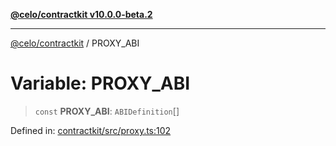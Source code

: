 [**@celo/contractkit v10.0.0-beta.2**](../README.md)

***

[@celo/contractkit](../globals.md) / PROXY\_ABI

# Variable: PROXY\_ABI

> `const` **PROXY\_ABI**: `ABIDefinition`[]

Defined in: [contractkit/src/proxy.ts:102](https://github.com/celo-org/developer-tooling/blob/master/packages/sdk/contractkit/src/proxy.ts#L102)
